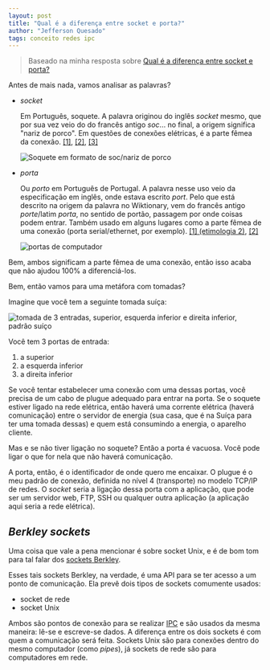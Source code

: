 ```yaml
---
layout: post
title: "Qual é a diferença entre socket e porta?"
author: "Jefferson Quesado"
tags: conceito redes ipc
---
```


> Baseado na minha resposta sobre
> [Qual é a diferença entre socket e porta?](https://pt.stackoverflow.com/a/277763/64969)

Antes de mais nada, vamos analisar as palavras?

- _socket_

  Em Português, soquete. A palavra originou do inglês _socket_ mesmo, que por
  sua vez veio do do francês antigo _soc_... no final, a origem significa
  "nariz de porco". Em questões de conexões elétricas, é a parte fêmea da
  conexão. [[1]](https://pt.wiktionary.org/wiki/soquete),
  [[2]](https://en.wiktionary.org/wiki/socket), [[3]](https://en.wiktionary.org/wiki/soc)

  ![Soquete em formato de soc/nariz de porco][plugue-porco]

- _porta_

  Ou _porto_ em Português de Portugal. A palavra nesse uso veio da especificação em
  inglês, onde estava escrito _port_. Pelo que está descrito na origem da palavra
  no Wiktionary, vem do francês antigo _porte_/latim _porta_, no sentido de portão,
  passagem por onde coisas podem entrar. Também usado em alguns lugares como a parte
  fêmea de uma conexão (porta serial/ethernet, por exemplo).
  [[1] (etimologia 2)](https://en.wiktionary.org/wiki/port#Etymology_2),
  [[2]][wiki-computerport]

  ![portas de computador](https://upload.wikimedia.org/wikipedia/commons/thumb/f/f2/Computer-connector-sockets.jpg/800px-Computer-connector-sockets.jpg)

Bem, ambos significam a parte fêmea de uma conexão, então isso acaba que não
ajudou 100% a diferenciá-los.

Bem, então vamos para uma metáfora com tomadas?

Imagine que você tem a seguinte tomada suíça:

![tomada de 3 entradas, superior, esquerda inferior e direita inferior, padrão suíço](https://upload.wikimedia.org/wikipedia/commons/thumb/8/82/SEV_1011_Typ_13_Steckdose.jpg/596px-SEV_1011_Typ_13_Steckdose.jpg)

Você tem 3 portas de entrada:

1. a superior
1. a esquerda inferior
1. a direita inferior

Se você tentar estabelecer uma conexão com uma dessas portas, você precisa de um cabo
de plugue adequado para entrar na porta. Se o soquete estiver ligado na rede elétrica,
então haverá uma corrente elétrica (haverá comunicação) entre o servidor de energia
(sua casa, que é na Suíça para ter uma tomada dessas) e quem está consumindo a energia,
o aparelho cliente.

Mas e se não tiver ligação no soquete? Então a porta é vacuosa. Você pode ligar o que
for nela que não haverá comunicação.

A porta, então, é o identificador de onde quero me encaixar. O plugue é o meu padrão
de conexão, definida no nível 4 (transporte) no modelo TCP/IP de redes. O _socket_
seria a ligação dessa porta com a aplicação, que pode ser um servidor web, FTP, SSH
ou qualquer outra aplicação (a aplicação aqui seria a rede elétrica).

## _Berkley sockets_

Uma coisa que vale a pena mencionar é sobre socket Unix, e é de bom tom para tal
falar dos [sockets Berkley][berk-soc].

Esses tais sockets Berkley, na verdade, é uma API para se ter acesso a um ponto de
comunicação. Ela prevê dois tipos de sockets comumente usados:

- socket de rede
- socket Unix

Ambos são pontos de conexão para se realizar [IPC](https://pt.stackoverflow.com/q/211430/64969) e são usados da mesma maneira: lê-se e escreve-se dados. A diferença entre os dois sockets é com quem a comunicação será feita. Sockets Unix são para conexões dentro do mesmo computador (como _pipes_), já sockets de rede são para computadores em rede.

[plugue-porco]: https://ae01.alicdn.com/kf/HTB12WDFRpXXXXXhXFXXq6xXFXXXa/Criativo-LED-Controle-Inteligente-de-Luz-Bonito-do-Porco-Plugue-Luz-Da-Noite-de-Multi-fun.jpg
[wiki-computerport]: https://en.wikipedia.org/wiki/Computer_port_(hardware)
[a-jsbueno]: https://pt.stackoverflow.com/a/277762/64969
[berk-soc]: https://en.wikipedia.org/wiki/Berkeley_sockets